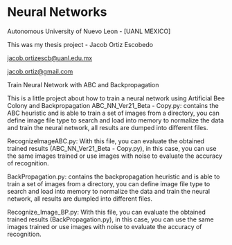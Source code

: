 # Neural Networks
Autonomous University of Nuevo Leon - [UANL MEXICO]

This was my thesis project - Jacob Ortiz Escobedo 

jacob.ortizescb@uanl.edu.mx

jacob.ortiz@gmail.com

Train Neural Network with ABC and Backpropagation

This is a little project about how to train a neural network using Artificial Bee Colony and Backpropagation
ABC_NN_Ver21_Beta - Copy.py: contains the ABC heuristic and is able to train a set of images from a directory, you can define image file type to search and load into memory to normalize the data and train the neural network, all results are dumped into different files.

RecognizeImageABC.py: With this file, you can evaluate the obtained trained results (ABC_NN_Ver21_Beta - Copy.py), in this case, you can use the same images trained or use images with noise to evaluate the accuracy of recognition.

BackPropagation.py: contains the backpropagation heuristic and is able to train a set of images from a directory, you can define image file type to search and load into memory to normalize the data and train the neural network, all results are dumpled into different files.

Recognize_Image_BP.py: With this file, you can evaluate the obtained trained results (BackPropagation.py), in this case, you can use the same images trained or use images with noise to evaluate the accuracy of recognition.

